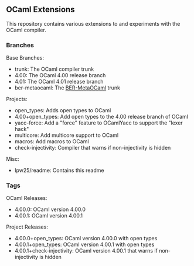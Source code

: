 
## OCaml Extensions

This repository contains various extensions to and experiments with the OCaml compiler.

### Branches

Base Branches:

* trunk: The OCaml compiler trunk
* 4.00: The OCaml 4.00 release branch
* 4.01: The OCaml 4.01 release branch
* ber-metaocaml: The [BER-MetaOCaml](http://http://okmij.org/ftp/ML/MetaOCaml.html) trunk

Projects:

* open_types: Adds open types to OCaml
* 4.00+open_types: Add open types to the 4.00 release branch of OCaml
* yacc-force: Add a "force" feature to OCamlYacc to support the "lexer hack"
* multicore: Add multicore support to OCaml
* macros: Add macros to OCaml
* check-injectivity: Compiler that warns if non-injectivity is hidden

Misc:

* lpw25/readme: Contains this readme

### Tags

OCaml Releases:

* 4.00.0: OCaml version 4.00.0
* 4.00.1: OCaml version 4.00.1

Project Releases:

* 4.00.0+open_types: OCaml version 4.00.0 with open types
* 4.00.1+open_types: OCaml version 4.00.1 with open types
* 4.00.1+check-injectivity: OCaml version 4.00.1 that warns if non-injectivity is hidden


